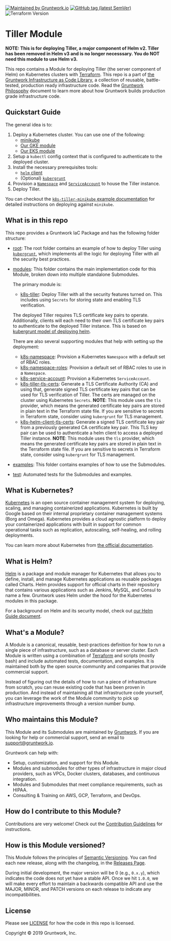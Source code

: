 [![Maintained by Gruntwork.io](https://img.shields.io/badge/maintained%20by-gruntwork.io-%235849a6.svg)](https://gruntwork.io/?ref=repo_terraform_kubernetes_helm)
[![GitHub tag (latest SemVer)](https://img.shields.io/github/tag/gruntwork-io/terraform-kubernetes-helm.svg?label=latest)](https://github.com/gruntwork-io/terraform-kubernetes-helm/releases/latest)
![Terraform Version](https://img.shields.io/badge/tf-%3E%3D0.12.0-blue.svg)

# Tiller Module

<!-- NOTE: We use absolute linking here instead of relative linking, because the terraform registry does not support
           relative linking correctly.
-->

**NOTE: This is for deploying Tiller, a major component of Helm v2. Tiller has been removed in Helm v3 and is no longer necesssary. You do NOT need this module to use Helm v3.**

This repo contains a Module for deploying Tiller (the server component of Helm) on Kubernetes clusters with
[Terraform](https://www.terraform.io).  This repo is a part of [the Gruntwork Infrastructure as Code
Library](https://gruntwork.io/infrastructure-as-code-library/), a collection of reusable, battle-tested, production
ready infrastructure code. Read the [Gruntwork
Philosophy](https://github.com/gruntwork-io/terraform-kubernetes-helm/blob/master/GRUNTWORK_PHILOSOPHY.md) document to
learn more about how Gruntwork builds production grade infrastructure code.


## Quickstart Guide

The general idea is to:

1. Deploy a Kubernetes cluster. You can use one of the following:
    - [minikube](https://kubernetes.io/docs/tasks/tools/install-minikube/)
    - [Our GKE module](https://github.com/gruntwork-io/terraform-google-gke/)
    - [Our EKS module](https://github.com/gruntwork-io/terraform-aws-eks/)
1. Setup a `kubectl` config context that is configured to authenticate to the deployed cluster.
1. Install the necessary prerequisites tools:
    - [`helm` client](https://docs.helm.sh/using_helm/#install-helm)
    - (Optional) [`kubergrunt`](https://github.com/gruntwork-io/kubergrunt#installation)
1. Provision a [`Namespace`](https://kubernetes.io/docs/concepts/overview/working-with-objects/namespaces/) and
   [`ServiceAccount`](https://kubernetes.io/docs/tasks/configure-pod-container/configure-service-account/) to house the
   Tiller instance.
1. Deploy Tiller.

You can checkout the [`k8s-tiller-minikube` example
documentation](https://github.com/gruntwork-io/terraform-kubernetes-helm/tree/master/examples/k8s-tiller-minikube) for
detailed instructions on deploying against `minikube`.


## What is in this repo

This repo provides a Gruntwork IaC Package and has the following folder structure:

* [root](https://github.com/gruntwork-io/terraform-kubernetes-helm): The root folder contains an example of how to
  deploy Tiller using [`kubergrunt`](https://github.com/gruntwork-io/kubergrunt), which implements all the logic for
  deploying Tiller with all the security best practices.
* [modules](https://github.com/gruntwork-io/terraform-kubernetes-helm/tree/master/modules): This folder contains the
  main implementation code for this Module, broken down into multiple standalone Submodules.

  The primary module is:

    * [k8s-tiller](https://github.com/gruntwork-io/terraform-kubernetes-helm/tree/master/modules/k8s-tiller): Deploy
      Tiller with all the security features turned on. This includes using `Secrets` for storing state and enabling TLS
      verification.

    The deployed Tiller requires TLS certificate key pairs to operate. Additionally, clients will each need to their
    own TLS certificate key pairs to authenticate to the deployed Tiller instance. This is based on [kubergrunt model of
    deploying helm](https://github.com/gruntwork-io/kubergrunt/blob/master/HELM_GUIDE.md).

    There are also several supporting modules that help with setting up the deployment:

    * [k8s-namespace](https://github.com/gruntwork-io/terraform-kubernetes-helm/tree/master/modules/k8s-namespace):
      Provision a Kubernetes `Namespace` with a default set of RBAC roles.
    * [k8s-namespace-roles](https://github.com/gruntwork-io/terraform-kubernetes-helm/tree/master/modules/k8s-namespace-roles):
      Provision a default set of RBAC roles to use in a `Namespace`.
    * [k8s-service-account](https://github.com/gruntwork-io/terraform-kubernetes-helm/tree/master/modules/k8s-service-account):
      Provision a Kubernetes `ServiceAccount`.
    * [k8s-tiller-tls-certs](https://github.com/gruntwork-io/terraform-kubernetes-helm/tree/master/modules/k8s-tiller-tls-certs):
      Generate a TLS Certificate Authority (CA) and using that, generate signed TLS certificate key pairs that can be
      used for TLS verification of Tiller. The certs are managed on the cluster using Kubernetes `Secrets`. **NOTE**:
      This module uses the `tls` provider, which means the generated certificate key pairs are stored in plain text in
      the Terraform state file. If you are sensitive to secrets in Terraform state, consider using `kubergrunt` for TLS
      management.
    * [k8s-helm-client-tls-certs](https://github.com/gruntwork-io/terraform-kubernetes-helm/tree/master/modules/k8s-helm-client-tls-certs):
      Generate a signed TLS certificate key pair from a previously generated CA certificate key pair. This TLS key pair
      can be used to authenticate a helm client to access a deployed Tiller instance. **NOTE**: This module uses the
      `tls` provider, which means the generated certificate key pairs are stored in plain text in the Terraform state
      file. If you are sensitive to secrets in Terraform state, consider using `kubergrunt` for TLS management.

* [examples](https://github.com/gruntwork-io/terraform-kubernetes-helm/tree/master/examples): This folder contains
  examples of how to use the Submodules.
* [test](https://github.com/gruntwork-io/terraform-kubernetes-helm/tree/master/test): Automated tests for the Submodules
  and examples.


## What is Kubernetes?

[Kubernetes](https://kubernetes.io) is an open source container management system for deploying, scaling, and managing
containerized applications. Kubernetes is built by Google based on their internal proprietary container management
systems (Borg and Omega). Kubernetes provides a cloud agnostic platform to deploy your containerized applications with
built in support for common operational tasks such as replication, autoscaling, self-healing, and rolling deployments.

You can learn more about Kubernetes from [the official documentation](https://kubernetes.io/docs/tutorials/kubernetes-basics/).


## What is Helm?

[Helm](https://helm.sh/) is a package and module manager for Kubernetes that allows you to define, install, and manage
Kubernetes applications as reusable packages called Charts. Helm provides support for official charts in their
repository that contains various applications such as Jenkins, MySQL, and Consul to name a few. Gruntwork uses Helm
under the hood for the Kubernetes modules in this package.

For a background on Helm and its security model, check out [our Helm Guide
document](https://github.com/gruntwork-io/kubergrunt/blob/master/HELM_GUIDE.md).

<!-- TODO: ## What parts of the Production Grade Infrastructure Checklist are covered by this Module? -->


## What's a Module?

A Module is a canonical, reusable, best-practices definition for how to run a single piece of infrastructure, such
as a database or server cluster. Each Module is written using a combination of [Terraform](https://www.terraform.io/)
and scripts (mostly bash) and include automated tests, documentation, and examples. It is maintained both by the open
source community and companies that provide commercial support.

Instead of figuring out the details of how to run a piece of infrastructure from scratch, you can reuse
existing code that has been proven in production. And instead of maintaining all that infrastructure code yourself,
you can leverage the work of the Module community to pick up infrastructure improvements through
a version number bump.


## Who maintains this Module?

This Module and its Submodules are maintained by [Gruntwork](http://www.gruntwork.io/). If you are looking for help or
commercial support, send an email to
[support@gruntwork.io](mailto:support@gruntwork.io?Subject=Tiller%20Module).

Gruntwork can help with:

* Setup, customization, and support for this Module.
* Modules and submodules for other types of infrastructure in major cloud providers, such as VPCs, Docker clusters,
  databases, and continuous integration.
* Modules and Submodules that meet compliance requirements, such as HIPAA.
* Consulting & Training on AWS, GCP, Terraform, and DevOps.


## How do I contribute to this Module?

Contributions are very welcome! Check out the [Contribution
Guidelines](https://github.com/gruntwork-io/terraform-kubernetes-helm/blob/master/CONTRIBUTING.md) for instructions.


## How is this Module versioned?

This Module follows the principles of [Semantic Versioning](http://semver.org/). You can find each new release, along
with the changelog, in the [Releases Page](https://github.com/gruntwork-io/terraform-kubernetes-helm/releases).

During initial development, the major version will be 0 (e.g., `0.x.y`), which indicates the code does not yet have a
stable API. Once we hit `1.0.0`, we will make every effort to maintain a backwards compatible API and use the MAJOR,
MINOR, and PATCH versions on each release to indicate any incompatibilities.


## License

Please see [LICENSE](https://github.com/gruntwork-io/terraform-kubernetes-helm/blob/master/LICENSE) for how the code in
this repo is licensed.

Copyright &copy; 2019 Gruntwork, Inc.
